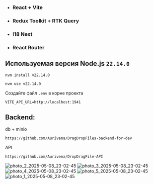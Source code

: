 - ### React + Vite
- ### Redux Toolkit + RTK Query
- ### I18 Next
- ### React Router

## Используемая версия Node.js `22.14.0`

```
nvm install v22.14.0
```

```
nvm use v22.14.0
```


Создайте файл `.env` в корне проекта
```
VITE_API_URL=http://localhost:1941
```


## Backend:

db + minio
```
https://github.com/Aurivena/DragDropFiles-backend-for-dev
```
API
```
https://github.com/Aurivena/DropDragFile-API
```

![photo_2_2025-05-08_23-02-45](https://github.com/user-attachments/assets/3e096c27-10ef-4341-ac14-f950ee820966)
![photo_3_2025-05-08_23-02-45](https://github.com/user-attachments/assets/0c472268-78c3-49c2-8f6c-881d6ef54a70)
![photo_4_2025-05-08_23-02-45](https://github.com/user-attachments/assets/c670e144-36db-42c1-b686-86b3f7fded67)
![photo_5_2025-05-08_23-02-45](https://github.com/user-attachments/assets/8ec6c274-e17f-4a55-8434-774eeb62ef8a)
![photo_1_2025-05-08_23-02-45](https://github.com/user-attachments/assets/14ac684a-f266-47a8-ab49-7bcb5e915cbf)
